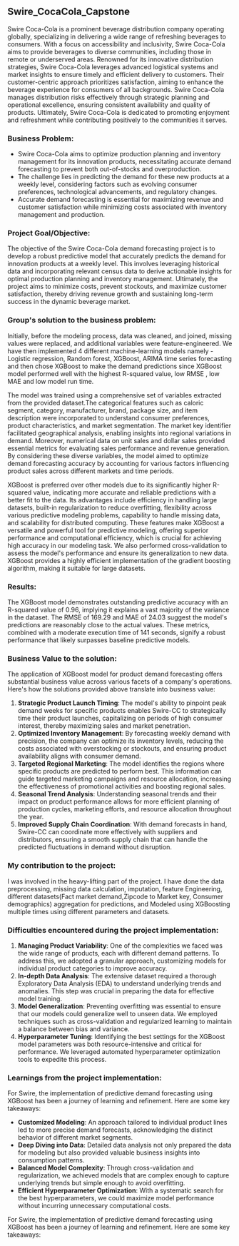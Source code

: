 ## Swire_CocaCola_Capstone

Swire Coca-Cola is a prominent beverage distribution company operating globally, specializing in delivering a wide range of refreshing beverages to consumers. With a focus on accessibility and inclusivity, Swire Coca-Cola aims to provide beverages to diverse communities, including those in remote or underserved areas. Renowned for its innovative distribution strategies, Swire Coca-Cola leverages advanced logistical systems and market insights to ensure timely and efficient delivery to customers. Their customer-centric approach prioritizes satisfaction, aiming to enhance the beverage experience for consumers of all backgrounds. Swire Coca-Cola manages distribution risks effectively through strategic planning and operational excellence, ensuring consistent availability and quality of products. Ultimately, Swire Coca-Cola is dedicated to promoting enjoyment and refreshment while contributing positively to the communities it serves.

### **Business Problem:** ###

- Swire Coca-Cola aims to optimize production planning and inventory management for its innovation products, necessitating accurate demand forecasting to prevent both out-of-stocks and overproduction.
- The challenge lies in predicting the demand for these new products at a weekly level, considering factors such as evolving consumer preferences, technological advancements, and regulatory changes.
- Accurate demand forecasting is essential for maximizing revenue and customer satisfaction while minimizing costs associated with inventory management and production.

### **Project Goal/Objective:** ###

The objective of the Swire Coca-Cola demand forecasting project is to develop a robust predictive model that accurately predicts the demand for innovation products at a weekly level. This involves leveraging historical data and incorporating relevant census data to derive actionable insights for optimal production planning and inventory management. Ultimately, the project aims to minimize costs, prevent stockouts, and maximize customer satisfaction, thereby driving revenue growth and sustaining long-term success in the dynamic beverage market.

### **Group's solution to the business problem:** ###

Initially, before the modeling process, data was cleaned, and joined, missing values were replaced, and additional variables were feature-engineered. We have then implemented 4 different machine-learning models namely - Logistic regression, Random forest, XGBoost, ARIMA time series forecasting and then chose XGBoost to make the demand predictions since XGBoost model performed well with the highest R-squared value, low RMSE , low MAE and low model run time.

The model was trained using a comprehensive set of variables extracted from the provided dataset.The categorical features such as caloric segment, category, manufacturer, brand, package size, and item description were incorporated to understand consumer preferences, product characteristics, and market segmentation. The market key identifier facilitated geographical analysis, enabling insights into regional variations in demand. Moreover, numerical data on unit sales and dollar sales provided essential metrics for evaluating sales performance and revenue generation. By considering these diverse variables, the model aimed to optimize demand forecasting accuracy by accounting for various factors influencing product sales across different markets and time periods.

XGBoost is preferred over other models due to its significantly higher R-squared value, indicating more accurate and reliable predictions with a better fit to the data. Its advantages include efficiency in handling large datasets, built-in regularization to reduce overfitting, flexibility across various predictive modeling problems, capability to handle missing data, and scalability for distributed computing. These features make XGBoost a versatile and powerful tool for predictive modeling, offering superior performance and computational efficiency, which is crucial for achieving high accuracy in our modeling task. We also performed cross-validation to assess the model's performance and ensure its generalization to new data.
XGBoost provides a highly efficient implementation of the gradient boosting algorithm, making it suitable for large datasets.

### **Results:** ###

The XGBoost model demonstrates outstanding predictive accuracy with an R-squared value of 0.96, implying it explains a vast majority of the variance in the dataset. The RMSE of 169.29 and MAE of 24.03 suggest the model's predictions are reasonably close to the actual values. These metrics, combined with a moderate execution time of 141 seconds, signify a robust performance that likely surpasses baseline predictive models.

### **Business Value to the solution:** ###
The application of XGBoost model for product demand forecasting offers substantial business value across various facets of a company's operations. Here's how the solutions provided above translate into business value:

1. **Strategic Product Launch Timing**: The model's ability to pinpoint peak demand weeks for specific products enables Swire-CC to strategically time their product launches, capitalizing on periods of high consumer interest, thereby maximizing sales and market penetration.
2. **Optimized Inventory Management**: By forecasting weekly demand with precision, the company can optimize its inventory levels, reducing the costs associated with overstocking or stockouts, and ensuring product availability aligns with consumer demand.
3. **Targeted Regional Marketing**: The model identifies the regions where specific products are predicted to perform best. This information can guide targeted marketing campaigns and resource allocation, increasing the effectiveness of promotional activities and boosting regional sales.
4. **Seasonal Trend Analysis**: Understanding seasonal trends and their impact on product performance allows for more efficient planning of production cycles, marketing efforts, and resource allocation throughout the year.
5. **Improved Supply Chain Coordination**: With demand forecasts in hand, Swire-CC can coordinate more effectively with suppliers and distributors, ensuring a smooth supply chain that can handle the predicted fluctuations in demand without disruption.

### **My contribution to the project:** ###
I was involved in the heavy-lifting part of the project. I have done the data preprocessing, missing data calculation, imputation, feature Engineering, different datasets(Fact market demand,Zipcode to Market key, Consumer demographics) aggregation for predictions, and Modeled using XGBoosting multiple times using different parameters and datasets.

### **Difficulties encountered during the project implementation:** ###
1. **Managing Product Variability**: One of the complexities we faced was the wide range of products, each with different demand patterns. To address this, we adopted a granular approach, customizing models for individual product categories to improve accuracy.
2. **In-depth Data Analysis**: The extensive dataset required a thorough Exploratory Data Analysis (EDA) to understand underlying trends and anomalies. This step was crucial in preparing the data for effective model training.
3. **Model Generalization**: Preventing overfitting was essential to ensure that our models could generalize well to unseen data. We employed techniques such as cross-validation and regularized learning to maintain a balance between bias and variance.
4. **Hyperparameter Tuning**: Identifying the best settings for the XGBoost model parameters was both resource-intensive and critical for performance. We leveraged automated hyperparameter optimization tools to expedite this process.

### **Learnings from the project implementation:** ###
For Swire, the implementation of predictive demand forecasting using XGBoost has been a journey of learning and refinement. Here are some key takeaways:
- **Customized Modeling**: An approach tailored to individual product lines led to more precise demand forecasts, acknowledging the distinct behavior of different market segments.
- **Deep Diving into Data**: Detailed data analysis not only prepared the data for modeling but also provided valuable business insights into consumption patterns.
- **Balanced Model Complexity**: Through cross-validation and regularization, we achieved models that are complex enough to capture underlying trends but simple enough to avoid overfitting.
- **Efficient Hyperparameter Optimization**: With a systematic search for the best hyperparameters, we could maximize model performance without incurring unnecessary computational costs.

For Swire, the implementation of predictive demand forecasting using XGBoost has been a journey of learning and refinement. Here are some key takeaways:




